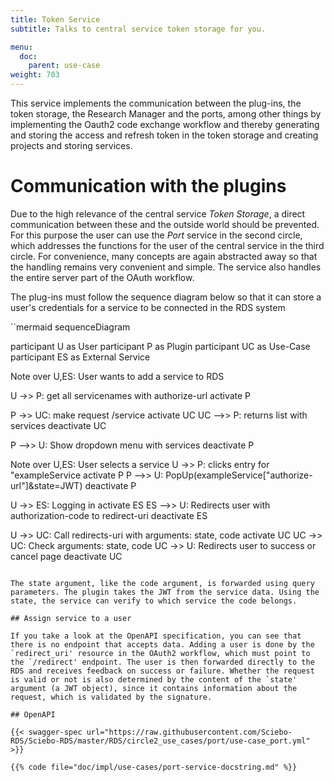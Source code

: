 ```yaml
---
title: Token Service
subtitle: Talks to central service token storage for you.

menu:
  doc:
    parent: use-case
weight: 703
---
```



This service implements the communication between the plug-ins, the token storage, the Research Manager and the ports, among other things by implementing the Oauth2 code exchange workflow and thereby generating and storing the access and refresh token in the token storage and creating projects and storing services.

# Communication with the plugins

Due to the high relevance of the central service *Token Storage*, a direct communication between these and the outside world should be prevented. For this purpose the user can use the *Port* service in the second circle, which addresses the functions for the user of the central service in the third circle. For convenience, many concepts are again abstracted away so that the handling remains very convenient and simple. The service also handles the entire server part of the OAuth workflow.

The plug-ins must follow the sequence diagram below so that it can store a user's credentials for a service to be connected in the RDS system

``mermaid
sequenceDiagram

participant U as User
participant P as Plugin
participant UC as Use-Case
participant ES as External Service

Note over U,ES: User wants to add a service to RDS

U ->> P: get all servicenames with authorize-url
activate P

P ->> UC: make request /service
activate UC
UC -->> P: returns list with services
deactivate UC

P -->> U: Show dropdown menu with services
deactivate P

Note over U,ES: User selects a service
U ->> P: clicks entry for "exampleService
activate P
P -->> U: PopUp(exampleService["authorize-url"]&state=JWT)
deactivate P

U ->> ES: Logging in
activate ES
ES -->> U: Redirects user with authorization-code to redirect-uri
deactivate ES

U ->> UC: Call redirects-uri with arguments: state, code
activate UC
UC ->> UC: Check arguments: state, code
UC ->> U: Redirects user to success or cancel page
deactivate UC
```

The state argument, like the code argument, is forwarded using query parameters. The plugin takes the JWT from the service data. Using the state, the service can verify to which service the code belongs.

## Assign service to a user

If you take a look at the OpenAPI specification, you can see that there is no endpoint that accepts data. Adding a user is done by the `redirect_uri' resource in the OAuth2 workflow, which must point to the `/redirect' endpoint. The user is then forwarded directly to the RDS and receives feedback on success or failure. Whether the request is valid or not is also determined by the content of the `state' argument (a JWT object), since it contains information about the request, which is validated by the signature.

## OpenAPI

{{< swagger-spec url="https://raw.githubusercontent.com/Sciebo-RDS/Sciebo-RDS/master/RDS/circle2_use_cases/port/use-case_port.yml" >}}

{{% code file="doc/impl/use-cases/port-service-docstring.md" %}}
